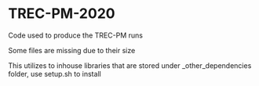 # TREC-PM-2020
Code used to produce the TREC-PM runs

Some files are missing due to their size

This utilizes to inhouse libraries that are stored under _other_dependencies folder, use setup.sh to install
